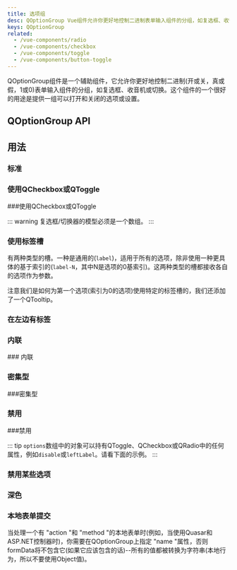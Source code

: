```yaml
---
title: 选项组
desc: QOptionGroup Vue组件允许你更好地控制二进制表单输入组件的分组，如复选框、收音机或切换。
keys: QOptionGroup
related:
  - /vue-components/radio
  - /vue-components/checkbox
  - /vue-components/toggle
  - /vue-components/button-toggle
---
```


QOptionGroup组件是一个辅助组件，它允许你更好地控制二进制(开或关，真或假，1或0)表单输入组件的分组，如复选框、收音机或切换。这个组件的一个很好的用途是提供一组可以打开和关闭的选项或设置。

## QOptionGroup API

<doc-api file="QOptionGroup" />

## 用法

### 标准

<doc-example title="标准" file="QOptionGroup/Standard" />

### 使用QCheckbox或QToggle

<doc-example title="使用复选框" file="QOptionGroup/Checkbox" /> ###使用QCheckbox或QToggle

::: warning
复选框/切换器的模型必须是一个数组。
:::

<doc-example title="使用切换器" file="QOptionGroup/Toggle" />

### 使用标签槽 <q-badge align="top" color="brand-primary" label="v2.2+" />

有两种类型的槽。一种是通用的(`label`)，适用于所有的选项，除非使用一种更具体的基于索引的(`label-N`，其中N是选项的0基索引)。这两种类型的槽都接收各自的选项作为参数。

注意我们是如何为第一个选项(索引为0的选项)使用特定的标签槽的，我们还添加了一个QTooltip。

<doc-example title="标签槽" file="QOptionGroup/LabelSlots" />

### 在左边有标签

<doc-example title="在左边有选项标签" file="QOptionGroup/Label" />

### 内联

<doc-example title="内联" file="QOptionGroup/Inline" /> ### 内联

### 密集型

<doc-example title="密集和内联" file="QOptionGroup/DenseInline" /> ###密集型

### 禁用

<doc-example title="禁用" file="QOptionGroup/Disable" /> ###禁用

::: tip
`options`数组中的对象可以持有QToggle、QCheckbox或QRadio中的任何属性，例如`disable`或`leftLabel`。请看下面的示例。
:::

### 禁用某些选项

<doc-example title="禁用某些选项" file="QOptionGroup/DisableCertainOptions" />

### 深色

<doc-example title="在黑暗的背景下" file="QOptionGroup/Dark" dark />

### 本地表单提交

当处理一个有 "action "和 "method "的本地表单时(例如，当使用Quasar和ASP.NET控制器时)，你需要在QOptionGroup上指定 "name "属性，否则formData将不包含它(如果它应该包含的话)--所有的值都被转换为字符串(本地行为，所以不要使用Object值)。

<doc-example title="本地表单" file="QOptionGroup/NativeForm" />
